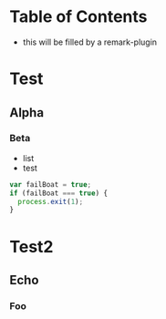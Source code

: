 # Table of Contents
- this will be filled by a remark-plugin

# Test

## Alpha

### Beta
  * list
  * test

```js
var failBoat = true;
if (failBoat === true) {
  process.exit(1);
}
```

# Test2

## Echo
### Foo

[bar]: http://nope.com

